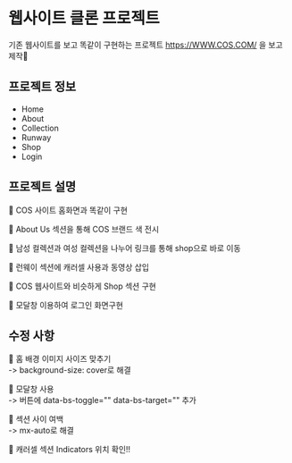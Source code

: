 # 웹사이트 클론 프로젝트

기존 웹사이트를 보고 똑같이 구현하는 프로젝트
https://WWW.COS.COM/ 을 보고 제작🎀

## 프로젝트 정보

- Home
- About
- Collection
- Runway
- Shop
- Login

## 프로젝트 설명

📍 COS 사이트 홈화면과 똑같이 구현

📍 About Us 섹션을 통해 COS 브랜드 색 전시

📍 남성 컬렉션과 여성 컬렉션을 나누어 링크를 통해 shop으로 바로 이동

📍 런웨이 섹션에 캐러셀 사용과 동영상 삽입

📍 COS 웹사이트와 비슷하게 Shop 섹션 구현

📍 모달창 이용하여 로그인 화면구현

## 수정 사항

💜 홈 배경 이미지 사이즈 맞추기<br/>
-> background-size: cover로 해결

💜 모달창 사용<br/>
-> 버튼에 data-bs-toggle="" data-bs-target="" 추가

💜 섹션 사이 여백<br/>
-> mx-auto로 해결

💜 캐러셀 섹션 Indicators 위치 확인!!
